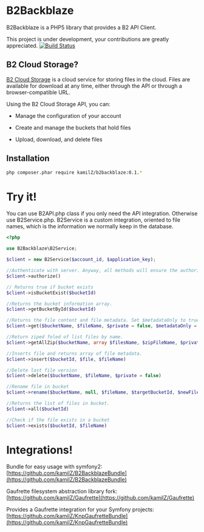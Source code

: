B2Backblaze
===========

B2Backblaze is a PHP5 library that provides a B2 API Client.

This project is under development, your contributions are greatly appreciated.
[![Build Status](https://secure.travis-ci.org/kamilZ/B2Backblaze.png)](http://travis-ci.org/KamilZ/B2Backblaze)

B2 Cloud Storage?
-----------------

[B2 Cloud Storage](https://www.backblaze.com/b2/cloud-storage.html) is a cloud service for storing files in the cloud. Files are available for download at any time, either through the API or through a browser-compatible URL.

Using the B2 Cloud Storage API, you can:

* Manage the configuration of your account

* Create and manage the buckets that hold files

* Upload, download, and delete files


Installation
------------

```bash
php composer.phar require kamilZ/b2backblaze:0.1.*
```

Try it!
=======

You can use B2API.php class if you only need the API integration. Otherwise use B2Service.php.
B2Service is a custom integration, oriented to file names, which is the information we normally keep in the database.

```php
<?php

use B2Backblaze\B2Service;

$client = new B2Service($account_id, $application_key);

//Authenticate with server. Anyway, all methods will ensure the authorization.
$client->authorize()

// Returns true if bucket exists
$client->isBucketExist($bucketId)

//Returns the bucket information array.
$client->getBucketById($bucketId)

//Returns the file content and file metadata. Set $metadataOnly to true if you only need metadata information.
$client->get($bucketName, $fileName, $private = false, $metadataOnly = false)

//Return ziped foled of list files by name.
$client->getAllZip($bucketName, array $filesName, $zipFileName, $private = false)

//Inserts file and returns array of file metadata.
$client->insert($bucketId, $file, $fileName)

//Delete last file version
$client->delete($bucketName, $fileName, $private = false)

//Rename file in bucket
$client->rename($bucketName, null, $fileName, $targetBucketId, $newFileName, $private = false)

//Returns the list of files in bucket.
$client->all($bucketId)

//Check if the file exists in a bucket
$client->exists($bucketId, $fileName)

```

Integrations!
=======

Bundle for easy usage with symfony2: [https://github.com/kamilZ/B2BackblazeBundle](https://github.com/kamilZ/B2BackblazeBundle)

Gaufrette filesystem abstraction library fork: [https://github.com/kamilZ/Gaufrette](https://github.com/kamilZ/Gaufrette)

Provides a Gaufrette integration for your Symfony projects: [https://github.com/kamilZ/KnpGaufretteBundle](https://github.com/kamilZ/KnpGaufretteBundle)
